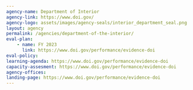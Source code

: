 ```yaml
---
agency-name: Department of Interior
agency-link: https://www.doi.gov/
agency-logo: assets/images/agency-seals/interior_department_seal.png
layout: agency
permalink: /agencies/department-of-the-interior/
eval-plan:
    - name: FY 2023
      link: https://www.doi.gov/performance/evidence-doi
eval-policy:
learning-agenda: https://www.doi.gov/performance/evidence-doi
capacity-assesment: https://www.doi.gov/performance/evidence-doi
agency-offices:
landing-page: https://www.doi.gov/performance/evidence-doi
---
```

